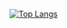 [![Top Langs](https://github-readme-stats.vercel.app/api/top-langs/?username={uehoho18}
)](https://github.com/anuraghazra/github-readme-stats)
